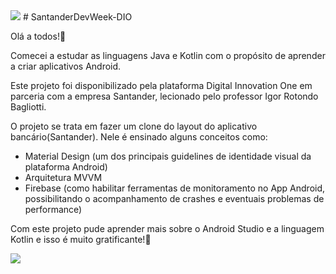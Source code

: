 
<img src="https://user-images.githubusercontent.com/60768726/120513956-256e4000-c3a3-11eb-808f-ec8ef765de75.jpg">
# SantanderDevWeek-DIO

Olá a todos!👋 

Comecei a estudar as linguagens Java e Kotlin com o propósito de aprender a criar aplicativos Android. 

Este projeto foi disponibilizado pela plataforma Digital Innovation One em parceria com a empresa Santander, lecionado pelo professor Igor Rotondo Bagliotti. 

O projeto se trata em fazer um clone do layout do aplicativo bancário(Santander). Nele é ensinado alguns conceitos como:

* Material Design (um dos principais guidelines de identidade visual da plataforma Android)
* Arquitetura MVVM
* Firebase (como habilitar ferramentas de monitoramento no App Android, possibilitando o acompanhamento de crashes e eventuais problemas de performance)


Com este projeto pude aprender mais sobre o Android Studio e a linguagem Kotlin e isso é muito gratificante!🙏

<img src="https://user-images.githubusercontent.com/60768726/120505362-47fc5b00-c39b-11eb-9f88-d602098bd088.png">

